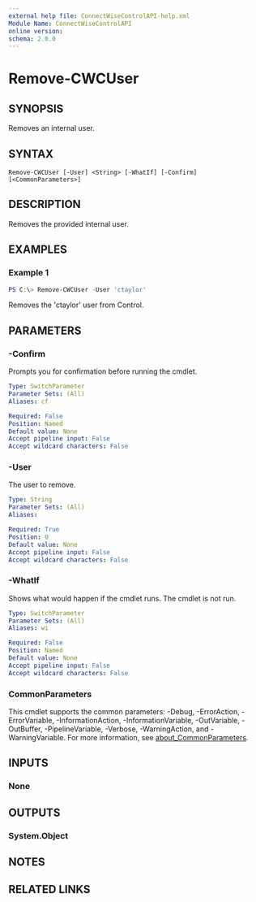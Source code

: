 ```yaml
---
external help file: ConnectWiseControlAPI-help.xml
Module Name: ConnectWiseControlAPI
online version:
schema: 2.0.0
---
```


# Remove-CWCUser

## SYNOPSIS
Removes an internal user.

## SYNTAX

```
Remove-CWCUser [-User] <String> [-WhatIf] [-Confirm] [<CommonParameters>]
```

## DESCRIPTION
Removes the provided internal user.

## EXAMPLES

### Example 1
```powershell
PS C:\> Remove-CWCUser -User 'ctaylor'
```

Removes the 'ctaylor' user from Control.

## PARAMETERS

### -Confirm
Prompts you for confirmation before running the cmdlet.

```yaml
Type: SwitchParameter
Parameter Sets: (All)
Aliases: cf

Required: False
Position: Named
Default value: None
Accept pipeline input: False
Accept wildcard characters: False
```

### -User
The user to remove.

```yaml
Type: String
Parameter Sets: (All)
Aliases:

Required: True
Position: 0
Default value: None
Accept pipeline input: False
Accept wildcard characters: False
```

### -WhatIf
Shows what would happen if the cmdlet runs.
The cmdlet is not run.

```yaml
Type: SwitchParameter
Parameter Sets: (All)
Aliases: wi

Required: False
Position: Named
Default value: None
Accept pipeline input: False
Accept wildcard characters: False
```

### CommonParameters
This cmdlet supports the common parameters: -Debug, -ErrorAction, -ErrorVariable, -InformationAction, -InformationVariable, -OutVariable, -OutBuffer, -PipelineVariable, -Verbose, -WarningAction, and -WarningVariable. For more information, see [about_CommonParameters](http://go.microsoft.com/fwlink/?LinkID=113216).

## INPUTS

### None
## OUTPUTS

### System.Object
## NOTES

## RELATED LINKS
